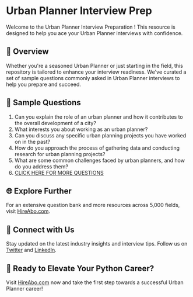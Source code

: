 # Urban Planner Interview Prep

Welcome to the Urban Planner Interview Preparation ! This resource is designed to help you ace your Urban Planner interviews with confidence.

## 🚀 Overview

Whether you're a seasoned Urban Planner or just starting in the field, this repository is tailored to enhance your interview readiness. We've curated a set of sample questions commonly asked in Urban Planner interviews to help you prepare and succeed.

## 📝 Sample Questions

1. Can you explain the role of an urban planner and how it contributes to the overall development of a city?
2. What interests you about working as an urban planner?
3. Can you discuss any specific urban planning projects you have worked on in the past?
4. How do you approach the process of gathering data and conducting research for urban planning projects?
5. What are some common challenges faced by urban planners, and how do you address them?
6. [CLICK HERE FOR MORE QUESTIONS](https://hireabo.com/job/7_1_5/Urban%20Planner)

## 🌐 Explore Further

For an extensive question bank and more resources across 5,000 fields, visit [HireAbo.com](https://www.hireabo.com).

## 📱 Connect with Us

Stay updated on the latest industry insights and interview tips. Follow us on [Twitter](https://twitter.com/hireabo) and [LinkedIn](https://www.linkedin.com/in/hire-abo-3609972a8/).

## 🚀 Ready to Elevate Your Python Career?

Visit [HireAbo.com](https://www.hireabo.com) now and take the first step towards a successful Urban Planner career!